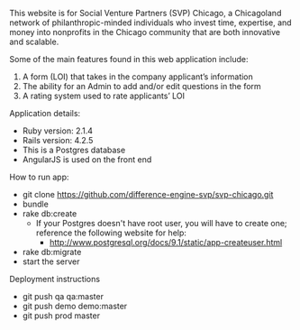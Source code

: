 This website is for Social Venture Partners (SVP) Chicago, a Chicagoland network of philanthropic-minded individuals who invest time, expertise, and money into nonprofits in the Chicago community that are both innovative and scalable.

Some of the main features found in this web application include: 

1.  A form (LOI) that takes in the company applicant’s information 
2.  The ability for an Admin to add and/or edit questions in the form
3.  A rating system used to rate applicants’ LOI

Application details:
* Ruby version: 2.1.4 
* Rails version: 4.2.5 
* This is a Postgres database
* AngularJS is used on the front end

How to run app:

* git clone https://github.com/difference-engine-svp/svp-chicago.git
* bundle
* rake db:create
    * If your Postgres doesn't have root user, you will have to create one; reference the following website for help: 
        * http://www.postgresql.org/docs/9.1/static/app-createuser.html
* rake db:migrate
* start the server

Deployment instructions
* git push qa qa:master
* git push demo demo:master
* git push prod master

